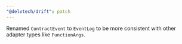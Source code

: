 ```yaml
---
"@delvtech/drift": patch
---
```


Renamed `ContractEvent` to `EventLog` to be more consistent with other adapter types like `FunctionArgs`.
